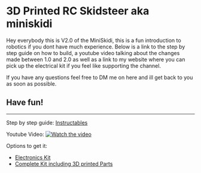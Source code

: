# 3D Printed RC Skidsteer aka miniskidi
Hey everybody
this is V2.0 of the MiniSkidi, this is a fun introduction to robotics if you dont have much experience. 
Below is a link to the step by step guide on how to build, a youtube video talking about the changes made between 1.0 and 2.0 as well as a link to my website where you can pick up the electrical kit if you feel like supporting the channel. 

If you have any questions feel free to DM me on here and ill get back to you as soon as possible. 
## Have fun!

---

Step by step guide: [Instructables](https://www.instructables.com/3D-Printed-RC-SkidSteer-V20/)

Youtube Video:
[![Watch the video](https://img.youtube.com/vi/dDfVdGGrf1k/maxresdefault.jpg)](https://youtu.be/dDfVdGGrf1k)


Options to get it:

- [Electronics Kit](https://professorboots.com/products/copy-of-diy-rc-skidsteer)
- [Complete Kit including 3D printed Parts](https://professorboots.com/products/diy-rc-skidsteer)
